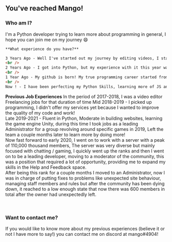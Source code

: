 ## You've reached Mango!

### Who am I?

I'm a Python developer trying to learn more about programming in general, I hope you can join me on my journey 😄

```markdown
**What experience do you have?**

3 Years Ago - Well I've started out my journey by editing videos, I started with Adobe Premiere Pro, after a year I became a Freelancer for editing
<br />
2 Years Ago - I got into Python, but my experience with it this year wasn't broad, I was learning about programming in general rather then a specific language
<br />
1 Year Ago - My github is born! My true programming career started from here, I was learning Python, expanding to JS, Ruby and much more!
<br />
Now ! - I have been perfecting my Python Skills, learning more of JS and started offering my services! I am now currently a bug hunter for a community consisting of well over 60,000 people.

```

**Previous Job Experiences**
In the period of 2017-2018, I was a video editor Freelancing jobs for that duration of time
Mid 2018-2019 - I picked up programming, I didn't offer my services yet because I wanted to improve the quality of my code and work!
<br />
Late 2019-2021 - Fluent in Python, Moderate in building websites, learning the game engine Unity, during this time I took jobs as a leading Administrator for a group revolving around specific games in 2019, Left the team a couple months later to learn more by doing more!
<br />
Now fast forward to early 2020, I went on to work with a server with a peak of 110,000 thousand members, The server was very diverse but mainly focused with chatting / gaming, I quickly went up the ranks and then I went on to be a leading developer, moving to a moderator of the community, this was a position that required a lot of opportunity, providing me to expand my skills in the Help and Feedback space.
<br />
After being this rank for a couple months I moved to an Administrator, now I was in charge of putting fixes to problems like unexpected site behaviour, managing staff members and rules but after the community has been dying down, it reached to a low enough state that now there was 600 members in total after the owner had unexpectedly left.

<br />

### Want to contact me?
If you would like to know more about my previous experiences (believe it or not I have more to say!) you can contact me on discord at mango#4904!
